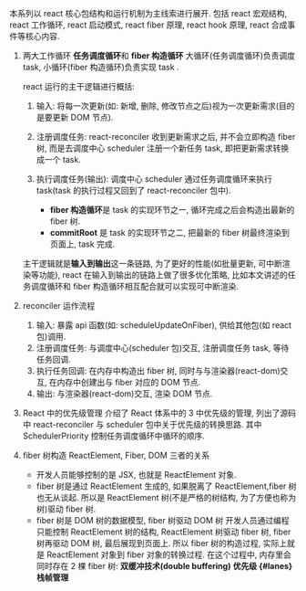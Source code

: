 本系列以 react 核心包结构和运行机制为主线索进行展开. 包括 react 宏观结构, react 工作循环, react 启动模式, react fiber 原理, react hook 原理, react 合成事件等核心内容.

1. 两大工作循环
   **任务调度循环**和 **fiber 构造循环**
   大循环(任务调度循环)负责调度 task, 小循环(fiber 构造循环)负责实现 task .

   react 运行的主干逻辑进行概括:

   1. 输入: 将每一次更新(如: 新增, 删除, 修改节点之后)视为一次更新需求(目的是要更新 DOM 节点).
   2. 注册调度任务: react-reconciler 收到更新需求之后, 并不会立即构造 fiber 树, 而是去调度中心 scheduler 注册一个新任务 task, 即把更新需求转换成一个 task.
   3. 执行调度任务(输出): 调度中心 scheduler 通过任务调度循环来执行 task(task 的执行过程又回到了 react-reconciler 包中).

      - **fiber 构造循环**是 task 的实现环节之一, 循环完成之后会构造出最新的 fiber 树.
      - **commitRoot** 是 task 的实现环节之二, 把最新的 fiber 树最终渲染到页面上, task 完成.

   主干逻辑就是**输入到输出**这一条链路, 为了更好的性能(如批量更新, 可中断渲染等功能), react 在输入到输出的链路上做了很多优化策略, 比如本文讲述的任务调度循环和 fiber 构造循环相互配合就可以实现可中断渲染.

2. reconciler 运作流程
   1. 输入: 暴露 api 函数(如: scheduleUpdateOnFiber), 供给其他包(如 react 包)调用.
   2. 注册调度任务: 与调度中心(scheduler 包)交互, 注册调度任务 task, 等待任务回调.
   3. 执行任务回调: 在内存中构造出 fiber 树, 同时与与渲染器(react-dom)交互, 在内存中创建出与 fiber 对应的 DOM 节点.
   4. 输出: 与渲染器(react-dom)交互, 渲染 DOM 节点.
3. React 中的优先级管理
   介绍了 React 体系中的 3 中优先级的管理, 列出了源码中 react-reconciler 与 scheduler 包中关于优先级的转换思路. 其中 SchedulerPriority 控制任务调度循环中循环的顺序.
4. fiber 树构造
   ReactElement, Fiber, DOM 三者的关系

   - 开发人员能够控制的是 JSX, 也就是 ReactElement 对象.
   - fiber 树是通过 ReactElement 生成的, 如果脱离了 ReactElement,fiber 树也无从谈起. 所以是 ReactElement 树(不是严格的树结构, 为了方便也称为树)驱动 fiber 树.
   - fiber 树是 DOM 树的数据模型, fiber 树驱动 DOM 树
     开发人员通过编程只能控制 ReactElement 树的结构, ReactElement 树驱动 fiber 树, fiber 树再驱动 DOM 树, 最后展现到页面上. 所以 fiber 树的构造过程, 实际上就是 ReactElement 对象到 fiber 对象的转换过程.
     在这个过程中, 内存里会同时存在 2 棵 fiber 树:
     **双缓冲技术(double buffering)**
     **优先级 {#lanes}**
     **栈帧管理**

